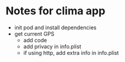# Notes for clima app
- init pod and install dependencies
- get current GPS
  - add code
  - add privacy in info.plist
  - if using http, add extra info in info.plist